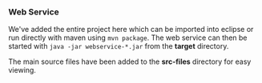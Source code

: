 ### Web Service

We've added the entire project here which can be imported into eclipse or run directly with maven using `mvn package`.
The web service can then be started with `java -jar webservice-*.jar` from the **target** directory.

The main source files have been added to the **src-files** directory for easy viewing.
